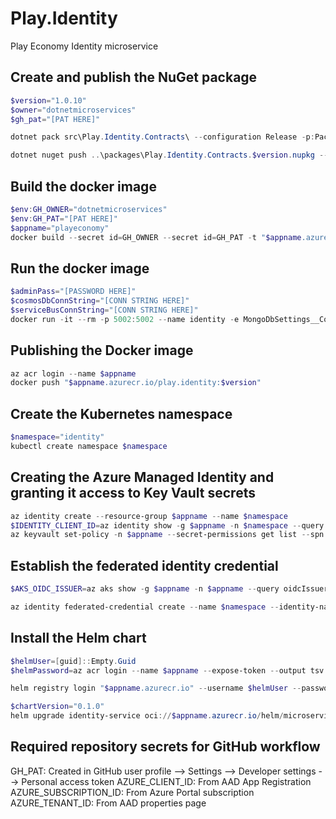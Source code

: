 # Play.Identity
Play Economy Identity microservice

## Create and publish the NuGet package
```powershell
$version="1.0.10"
$owner="dotnetmicroservices"
$gh_pat="[PAT HERE]"

dotnet pack src\Play.Identity.Contracts\ --configuration Release -p:PackageVersion=$version -p:RepositoryUrl=https://github.com/$owner/play.identity -o ..\packages

dotnet nuget push ..\packages\Play.Identity.Contracts.$version.nupkg --api-key $gh_pat --source "github"
```

## Build the docker image
```powershell
$env:GH_OWNER="dotnetmicroservices"
$env:GH_PAT="[PAT HERE]"
$appname="playeconomy"
docker build --secret id=GH_OWNER --secret id=GH_PAT -t "$appname.azurecr.io/play.identity:$version" .
```

## Run the docker image
```powershell
$adminPass="[PASSWORD HERE]"
$cosmosDbConnString="[CONN STRING HERE]"
$serviceBusConnString="[CONN STRING HERE]"
docker run -it --rm -p 5002:5002 --name identity -e MongoDbSettings__ConnectionString=$cosmosDbConnString -e ServiceBusSettings__ConnectionString=$serviceBusConnString -e ServiceSettings__MessageBroker="SERVICEBUS" -e IdentitySettings__AdminUserPassword=$adminPass play.identity:$version
```

## Publishing the Docker image
```powershell
az acr login --name $appname
docker push "$appname.azurecr.io/play.identity:$version"
```

## Create the Kubernetes namespace
```powershell
$namespace="identity"
kubectl create namespace $namespace
```

## Creating the Azure Managed Identity and granting it access to Key Vault secrets
```powershell
az identity create --resource-group $appname --name $namespace
$IDENTITY_CLIENT_ID=az identity show -g $appname -n $namespace --query clientId -otsv
az keyvault set-policy -n $appname --secret-permissions get list --spn $IDENTITY_CLIENT_ID
```

## Establish the federated identity credential
```powershell
$AKS_OIDC_ISSUER=az aks show -g $appname -n $appname --query oidcIssuerProfile.issuerUrl -otsv

az identity federated-credential create --name $namespace --identity-name $namespace --resource-group $appname --issuer $AKS_OIDC_ISSUER --subject "system:serviceaccount:${namespace}:${namespace}-serviceaccount"
```

## Install the Helm chart
```powershell
$helmUser=[guid]::Empty.Guid
$helmPassword=az acr login --name $appname --expose-token --output tsv --query accessToken

helm registry login "$appname.azurecr.io" --username $helmUser --password $helmPassword

$chartVersion="0.1.0"
helm upgrade identity-service oci://$appname.azurecr.io/helm/microservice --version $chartVersion -f .\helm\values.yaml --set image.tag=$version -n $namespace --install --create-namespace
```

## Required repository secrets for GitHub workflow
GH_PAT: Created in GitHub user profile --> Settings --> Developer settings --> Personal access token
AZURE_CLIENT_ID: From AAD App Registration
AZURE_SUBSCRIPTION_ID: From Azure Portal subscription
AZURE_TENANT_ID: From AAD properties page